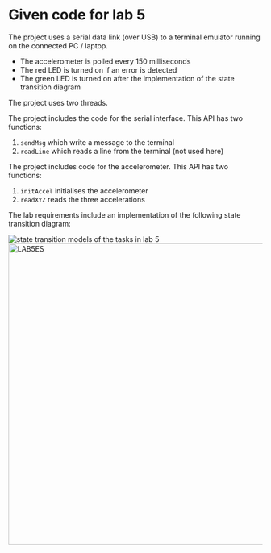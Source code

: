 # Given code for lab 5

The project uses a serial data link (over USB) to a terminal emulator running on the
connected PC / laptop.

  * The accelerometer is polled every 150 milliseconds
  * The red LED is turned on if an error is detected
  * The green LED is turned on after the implementation of the state transition diagram

The project uses two threads.

The project includes the code for the serial interface. This API has two functions:
   1. `sendMsg` which write a message to the terminal
   2. `readLine` which reads a line from the terminal (not used here)

The project includes code for the accelerometer. This API has two functions:
   1. `initAccel` initialises the accelerometer
   2. `readXYZ` reads the three accelerations

The lab requirements include an implementation of the following state transition diagram:

![state transition models of the tasks in lab 5](stm.png)
<img width="598" alt="LAB5ES" src="https://media.github.research.its.qmul.ac.uk/user/2315/files/db080880-33eb-11eb-88cd-536afbe3929a">
